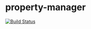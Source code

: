 property-manager
================
[![Build Status](https://travis-ci.org/SuperArtie/property-manager.svg?branch=master)](https://travis-ci.org/SuperArtie/property-manager)
